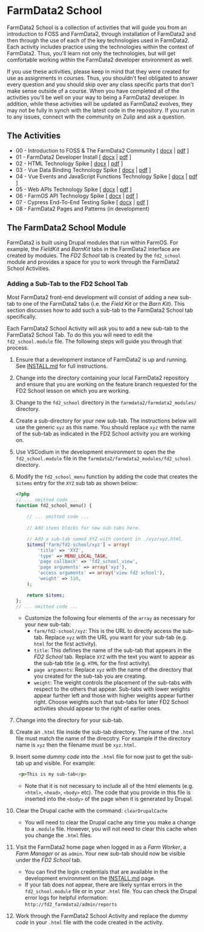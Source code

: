 # FarmData2 School

FarmData2 School is a collection of activities that will guide you from an introduction to FOSS and FarmData2, through installation of FarmData2 and then through the use of each of the key technologies used in FarmData2. Each activity includes practice using the technologies within the context of FarmData2. Thus, you'll learn not only the technologies, but will get comfortable working within the FarmData2 developer environment as well.

If you use these activities, please keep in mind that they were created for use as assignments in courses. Thus, you shouldn't feel obligated to answer every question and you should skip over any class specific parts that don't make sense outside of a course. When you have completed all of the activities you'll be well on your way to being a FarmData2 developer.  In addition, while these activities will be updated as FarmData2 evolves, they may not be fully in synch with the latest code in the repository.  If you run in to any issues, connect with the community on Zulip and ask a question.

## The Activities

- 00 - Introduction to FOSS & The FarmData2 Community [ [docx](activities/00-IntroToFarmData2.docx) | [pdf](activities/00-IntroToFarmData2.pdf) ]
- 01 - FarmData2 Developer Install [ [docx](activities/01-DeveloperInstall.docx) | [pdf](activities/01-DeveloperInstall.pdf) ]
- 02 - HTML Technology Spike [ [docx](activities/02-HTMLSpike.docx) | [pdf](activities/02-HTMLSpike.pdf) ]
- 03 - Vue Data Binding Technology Spike [ [docx](activities/03-VueDataBindingSpike.docx) | [pdf](activities/03-VueDataBindingSpike.pdf) ]
- 04 - Vue Events and JavaScript Functions Technology Spike [ [docx](activities/04-VueJSEventsSpike.docx) | [pdf](activities/04-VueJSEventsSpike.pdf) ]
- 05 - Web APIs Technology Spike [ [docx](activities/05-WebAPIsSpike.docx) | [pdf](activities/05-WebAPIsSpike.pdf) ]
- 06 - FarmOS API Technology Spike [ [docx](activities/06-FarmOSAPISpike.docx) | [pdf](activities/06-FarmOSAPISpike.pdf) ]
- 07 - Cypress End-To-End Testing Spike [ [docx](activities/07-CypressSpike.docx) | [pdf](activities/07-CypressSpike.pdf) ]
- 08 - FarmData2 Pages and Patterns (in development)

## The FarmData2 School Module ###

FarmData2 is built using Drupal modules that run within FarmOS. For example, the _FieldKit_ and _BarnKit_ tabs in the FarmData2 interface are created by modules. The _FD2 School_ tab is created by the `fd2_school` module and provides a space for you to work through the FarmData2 School Activities.

### Adding a Sub-Tab to the FD2 School Tab ###

Most FarmData2 front-end development will consist of adding a new sub-tab to one of the FarmData2 tabs (i.e. the _Field Kit_ or the _Barn Kit_).  This section discusses how to add such a sub-tab to the FarmData2 School tab specifically.

Each FarmData2 School Activity will ask you to add a new sub-tab to the FarmData2 School Tab. To do this you will need to edit the `fd2_school.module` file. The following steps will guide you through that process.

1. Ensure that a development instance of FarmData2 is up and running. See [INSTALL.md](https://github.com/DickinsonCollege/FarmData2/blob/main/INSTALL.md) for full instructions.

2. Change into the directory containing your local FarmData2 repository and ensure that you are working on the feature branch requested for the FD2 School lesson on which you are working.

3. Change to the `fd2_school` directory in the `farmdata2/farmdata2_modules/` directory.

4. Create a sub-directory for your new sub-tab. The instructions below will use the generic `xyz` as this name. You should replace `xyz` with the name of the sub-tab as indicated in the FD2 School activity you are working on.

5. Use VSCodium in the development environment to open the the `fd2_school.module` file in the `farmdata2/farmdata2_modules/fd2_school` directory.

6. Modify the `fd2_school_menu` function by adding the code that creates the `$items` entry for the `XYZ` sub tab as shown below:  

    ```php
    <?php
    // ... omitted code ...
    function fd2_school_menu() {
       
        // ... omitted code ...
        
        // Add items blocks for new sub-tabs here.

        // Add a sub-tab named XYZ with content in ./xyz/xyz.html.
        $items['farm/fd2-school/xyz'] = array(
            'title' => 'XYZ',
            'type' => MENU_LOCAL_TASK,
            'page callback' => 'fd2_school_view',
            'page arguments' => array('xyz'),
            'access arguments' => array('view fd2 school'),
            'weight' => 110,
        );

        return $items;
    };
    // ... omitted code ...
    ```

   - Customize the following four elements of the `array` as necessary for your new sub-tab:
     - `farm/fd2-school/xyz`: This is the URL to directly access the sub-tab. Replace `xyz` with the URL you want for your sub-tab (e.g. `html` for the first activity).
     - `title`: This defines the name of the sub-tab that appears in the _FD2 School_ tab.  Replace `XYZ` with the text you want to appear as the sub-tab title (e.g. `HTML` for the first activity).
     - `page arguments`: Replace `xyz` with the name of the directory that you created for the sub-tab you are creating.
     - `weight`: The weight controls the placement of the sub-tabs with respect to the others that appear.  Sub-tabs with lower weights appear further left and those with higher weights appear further right. Choose weights such that sub-tabs for later FD2 School activities should appear to the right of earlier ones.

7. Change into the directory for your sub-tab.

8. Create an `.html` file inside the sub-tab directory.  The name of the `.html` file must match the name of the direcotry.  For example if the directory name is `xyz` then the filename must be `xyz.html`.

9. Insert some _dummy code_ into the `.html` file for now just to get the sub-tab up and visible. For example:
   ```html
    <p>This is my sub-tab</p>
   ```
    - Note that it is not necessary to include all of the html elements (e.g. `<html>`, `<head>`, `<body>` etc).  The code that you provide in this file is inserted into the `<body>` of the page when it is generated by Drupal.

10. Clear the Drupal cache with the command: `clearDrupalCache` 
    - You will need to clear the Drupal cache any time you make a change to a `.module` file. However, you will not need to clear this cache when you change the `.html` files.

11. Visit the FarmData2 home page when logged in as a _Farm Worker_, a _Farm Manager_ or as `admin`.  Your new sub-tab should now be visible under the _FD2 School_ tab.
    - You can find the login credentials that are available in the development environment on the [INSTALL.md](https://github.com/DickinsonCollege/FarmData2/blob/main/INSTALL.md) page.
    - If your tab does not appear, there are likely syntax errors in the `fd2_school.module` file or in your `.html` file.  You can check the Drupal error logs for helpful information: `http://fd2_farmdata2/admin/reports`
    
12. Work through the FarmData2 School Activity and replace the _dummy code_ in your `.html` file with the code created in the activity.

